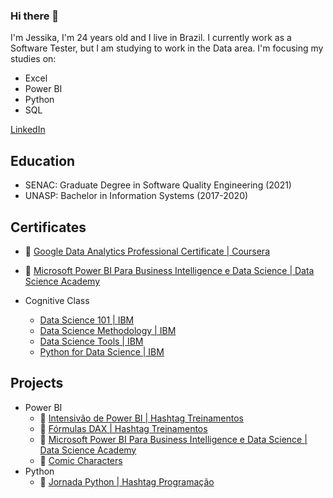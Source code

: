 ### Hi there 👋

I'm Jessika, I'm 24 years old and I live in Brazil. 
I currently work as a Software Tester, but I am studying to work in the Data area.
I'm focusing my studies on:
- Excel
- Power BI
- Python
- SQL

[LinkedIn](https://www.linkedin.com/in/jessikafreire/)


## Education
- SENAC: Graduate Degree in Software Quality Engineering (2021)
- UNASP: Bachelor in Information Systems (2017-2020)

## Certificates
- 🔗 [Google Data Analytics Professional Certificate | Coursera](https://www.credly.com/badges/96e0de1a-942a-4a9b-9944-251d51ccf896/linked_in_profile)
- 🔗 [Microsoft Power BI Para Business Intelligence e Data Science | Data Science Academy](https://mycourse.app/nYpVFbB2JpJSVMpj9)


- Cognitive Class
  - [Data Science 101 | IBM](https://courses.cognitiveclass.ai/certificates/1f656775022548c687009840fe286e5a)
  - [Data Science Methodology | IBM](https://courses.cognitiveclass.ai/certificates/4dc2e0d4a7a448b1acde314a04f9497b)
  - [Data Science Tools | IBM](https://courses.cognitiveclass.ai/certificates/12afed30deb24b7eae2469a1026449bd)
  - [Python for Data Science | IBM](https://courses.cognitiveclass.ai/certificates/9990ab7d3d0f452f95789ad77a9c192d)


## Projects
- Power BI
  - 🔗 [Intensivão de Power BI | Hashtag Treinamentos](https://github.com/JessikaFreire/Intensivao-de-Power-BI-2023)
  - 🔗 [Fórmulas DAX | Hashtag Treinamentos](https://github.com/JessikaFreire/Formulas-DAX)
  - 🔗 [Microsoft Power BI Para Business Intelligence e Data Science | Data Science Academy](https://github.com/JessikaFreire/Data-Science-Academy-Power-BI)
  - 🔗 [Comic Characters](https://github.com/JessikaFreire/Comic-Characters)
- Python
  - 🔗 [Jornada Python | Hashtag Programação](https://github.com/JessikaFreire/Jornada-Python-2023)
